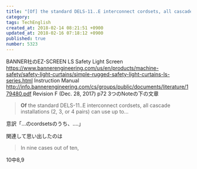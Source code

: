 ```yaml
---
title: "[Of] the standard DELS-11..E interconnect cordsets, all cascade installations (2, 3, or 4 pairs) can use up to... | In nine cases out of ten,"
category: 
tags: TechEnglish
created_at: 2018-02-14 08:21:51 +0900
updated_at: 2018-02-16 07:18:12 +0900
published: true
number: 5323
---
```


BANNER社のEZ-SCREEN LS Safety Light Screen
https://www.bannerengineering.com/us/en/products/machine-safety/safety-light-curtains/simple-rugged-safety-light-curtains-ls-series.html
Instruction Manual
http://info.bannerengineering.com/cs/groups/public/documents/literature/179480.pdf
Revision F (Dec. 28, 2017)
p72
3つのNoteの下の文章

> **Of** the standard DELS-11..E interconnect cordsets, all cascade installations (2, 3, or 4 pairs) can use up to...

意訳「...のcordsetsのうち、....」

関連して思い出したのは

> In nine cases out of ten,

10中8,9





